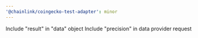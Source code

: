 ```yaml
---
'@chainlink/coingecko-test-adapter': minor
---
```


Include "result" in "data" object
Include "precision" in data provider request
